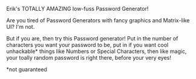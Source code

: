 Erik's TOTALLY AMAZING low-fuss Password Generator!

Are you tired of Password Generators with fancy graphics and Matrix-like UI? I'm not.

But if you are, then try this Password generator! Put in the number of characters you want your
password to be, put in if you want cool unhackable* things like Numbers or Special Characters,
then like magic, your toally random password is right there, before your very eyes!



*not guaranteed